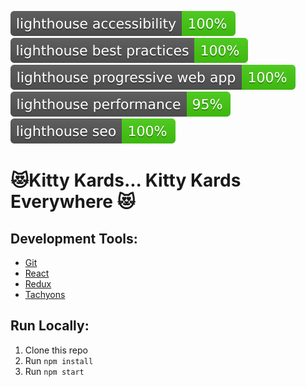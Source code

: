 [![Lighthouse Accessibility Badge](/lighthouse_accessibility.svg)](https://developers.google.com/web/tools/lighthouse/)
[![Lighthouse Best Practices Badge](/lighthouse_best_practices.svg)](https://developers.google.com/web/tools/lighthouse/)
[![Lighthouse Progressive Web App Badge](/lighthouse_progressive_web_app.svg)](https://developers.google.com/web/tools/lighthouse/)
[![Lighthouse Performance Badge](/lighthouse_performance.svg)](https://developers.google.com/web/tools/lighthouse/)
[![Lighthouse SEO Badge](/lighthouse_seo.svg)](https://developers.google.com/web/tools/lighthouse/)

# 😻Kitty Kards... Kitty Kards Everywhere 😻

## Development Tools:
* [Git](http://git-scm.com/)
* [React](https://reactjs.org/)
* [Redux](https://redux.js.org/)
* [Tachyons](https://tachyons.io/)

## Run Locally:
1. Clone this repo
2. Run `npm install`
3. Run `npm start`

